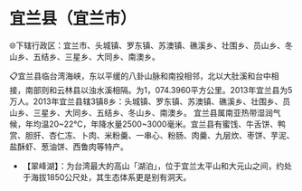 # 宜兰县（宜兰市）
🌐下辖行政区：宜兰市、头城镇、罗东镇、苏澳镇、礁溪乡、壮围乡、员山乡、冬山乡、五结乡、三星乡、大同乡、南澳乡。  
  
📋宜兰县临台湾海峡，东以平缓的八卦山脉和南投相邻，北以大肚溪和台中相接，南部则和云林县以浊水溪相隔。为1，074.3960平方公里。2013年宜兰县为5万人。2013年宜兰县辖3镇8乡：头城镇、罗东镇、苏澳镇、礁溪乡、壮围乡、员山乡、三星乡、大同乡、五结乡、冬山乡、南澳乡。  宜兰县属南亚热带湿润气候，年均温20~22℃，年降水量2500~3000毫米。宜兰县有蜜饯、牛舌饼、鸭赏、胆肝、杏仁冻、卜肉、米粉羹、一串心、粉肠、肉羹、九层炊、枣饼、芋泥、盐酥虾、葱油饼、西鲁肉等特产。
  
* 【翠峰湖】：为台湾最大的高山「湖泊」，位于宜兰太平山和大元山之间，约处于海拔1850公尺处，其生态体系更是别有洞天。